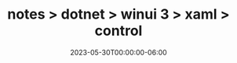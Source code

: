 ---
title: "notes > dotnet > winui 3 > xaml > control"
date: "2023-05-30T00:00:00-06:00"
draft: false
---